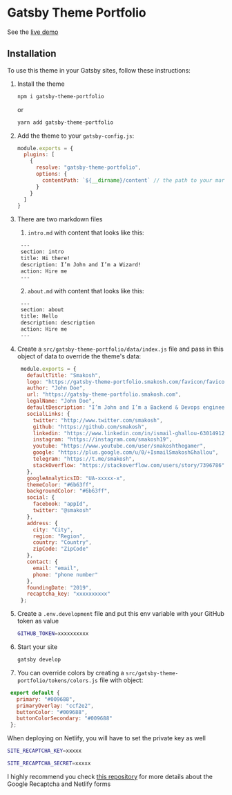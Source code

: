 # Gatsby Theme Portfolio

See the [live demo](https://gatsby-theme-portfolio.netlify.com)

## Installation

To use this theme in your Gatsby sites, follow these instructions:

1.  Install the theme
    ```sh
    npm i gatsby-theme-portfolio
    ```

    or

    ```sh
    yarn add gatsby-theme-portfolio
    ```

2.  Add the theme to your `gatsby-config.js`:
    ```js
    module.exports = {
      plugins: [
        {
          resolve: "gatsby-theme-portfolio",
          options: {
            contentPath: `${__dirname}/content` // the path to your markdown files
          }
        }
      ]
    }
    ```

3. There are two markdown files
   1. `intro.md` with content that looks like this:
   ```markdown
    ---
    section: intro
    title: Hi there!
    description: I’m John and I’m a Wizard!
    action: Hire me
    ---
   ```
   2. `about.md` with content that looks like this:
   ```markdown
    ---
    section: about
    title: Hello
    description: description
    action: Hire me
    ---
   ```

4. Create a `src/gatsby-theme-portfolio/data/index.js` file and pass in this object of data to override the theme's data:
   ```js
    module.exports = {
      defaultTitle: "Smakosh",
      logo: "https://gatsby-theme-portfolio.smakosh.com/favicon/favicon-512.png",
      author: "John Doe",
      url: "https://gatsby-theme-portfolio.smakosh.com",
      legalName: "John Doe",
      defaultDescription: "I’m John and I’m a Backend & Devops engineer!",
      socialLinks: {
        twitter: "http://www.twitter.com/smakosh",
        github: "https://github.com/smakosh",
        linkedin: "https://www.linkedin.com/in/ismail-ghallou-630149122/",
        instagram: "https://instagram.com/smakosh19",
        youtube: "https://www.youtube.com/user/smakoshthegamer",
        google: "https://plus.google.com/u/0/+IsmailSmakoshGhallou",
        telegram: "https://t.me/smakosh",
        stackOverflow: "https://stackoverflow.com/users/story/7396786"
      },
      googleAnalyticsID: "UA-xxxxx-x",
      themeColor: "#6b63ff",
      backgroundColor: "#6b63ff",
      social: {
        facebook: "appId",
        twitter: "@smakosh"
      },
      address: {
        city: "City",
        region: "Region",
        country: "Country",
        zipCode: "ZipCode"
      },
      contact: {
        email: "email",
        phone: "phone number"
      },
      foundingDate: "2019",
      recaptcha_key: "xxxxxxxxxx"
    };
   ```

5.  Create a `.env.development` file and put this env variable with your GitHub token as value
    ```sh
    GITHUB_TOKEN=xxxxxxxxxx
    ```

6.  Start your site
    ```sh
    gatsby develop
    ```

6.  You can override colors by creating a `src/gatsby-theme-portfolio/tokens/colors.js` file with object:
   ```js
    export default {
      primary: "#009688",
      primaryOverlay: "ccf2e2",
      buttonColor: "#009688",
      buttonColorSecondary: "#009688"
    };
   ```

When deploying on Netlify, you will have to set the private key as well

```sh
SITE_RECAPTCHA_KEY=xxxxx

SITE_RECAPTCHA_SECRET=xxxxx
```

I highly recommend you check [this repository](https://github.com/imorente/gatsby-netlify-form-example) for more details about the Google Recaptcha and Netlify forms
